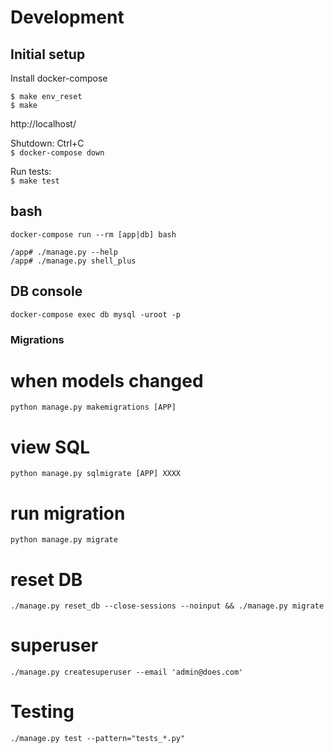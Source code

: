 # Development

## Initial setup
  Install docker-compose

  `$ make env_reset`  
  `$ make`

  http://localhost/

  Shutdown:
  Ctrl+C  
  `$ docker-compose down`

  Run tests:  
  `$ make test`

## bash
`docker-compose run --rm [app|db] bash`  

`/app# ./manage.py --help`  
`/app# ./manage.py shell_plus`  

## DB console
`docker-compose exec db mysql -uroot -p`  

### Migrations
# when models changed
`python manage.py makemigrations [APP]`

# view SQL
`python manage.py sqlmigrate [APP] XXXX`

# run migration
`python manage.py migrate`  

# reset DB
`./manage.py reset_db --close-sessions --noinput && ./manage.py migrate`  

# superuser
`./manage.py createsuperuser --email 'admin@does.com'`  

# Testing
`./manage.py test --pattern="tests_*.py"`  
